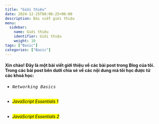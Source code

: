 ```yaml
---
title: "Giới thiệu"
date: 2024-12-25T08:06:25+06:00
description: Bài viết giới thiệu
menu:
  sidebar:
    name: Giới thiệu
    identifier: Giới thiệu
    weight: 10
tags: ["Basic"]
categories: ["Basic"]
---
```


#### Xin chào! Đây là một bài viết giới thiệu về các bài post trong Blog của tôi. Trong các bài post bên dưới chia sẻ về các nội dung mà tôi học được từ các khoá học:

* ###### <kbd>Networking Basics</kbd>

* ###### <mark>JavaScript Essentials 1</mark>

* ###### <mark>JavaScript Essentials 2</mark>